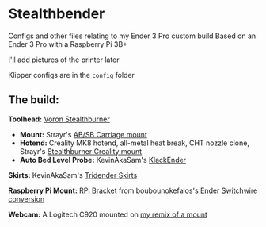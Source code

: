 # Stealthbender
 Configs and other files relating to my Ender 3 Pro custom build
Based on an Ender 3 Pro with a Raspberry Pi 3B+

I'll add pictures of the printer later

Klipper configs are in the `config` folder
 
## The build:

**Toolhead:** [Voron Stealthburner](https://vorondesign.com/voron_stealthburner)

 - **Mount:** Strayr's [AB/SB Carriage mount](https://github.com/strayr/voron-afterburner-ender3)
 - **Hotend:** Creality MK8 hotend, all-metal heat break, CHT nozzle clone, Strayr's [Stealthburner Creality mount](https://github.com/strayr/stealthburner_creality_edition)
 - **Auto Bed Level Probe:** KevinAkaSam's [KlackEnder](https://github.com/kevinakasam/KlackEnder-Probe)

**Skirts:** KevinAkaSam's [Tridender Skirts](https://github.com/kevinakasam/Tridender-Skirts)

**Raspberry Pi Mount:** [RPi Bracket](https://github.com/boubounokefalos/Ender_SW/blob/main/STLS/Electronics/RPi_bracket.stl) from boubounokefalos's [Ender Switchwire conversion](https://github.com/boubounokefalos/Ender_SW/)

**Webcam:** A Logitech C920 mounted on [my remix of a mount](https://www.printables.com/model/409369-mirrored-ender-3-prov2-rail-mounted-webcam-stand)